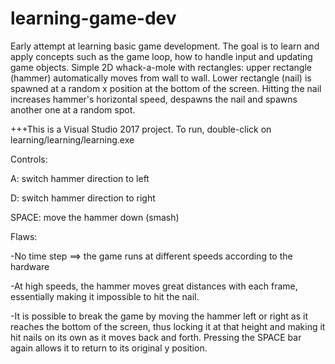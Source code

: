 # learning-game-dev

Early attempt at learning basic game development. The goal is to learn and apply concepts such as the game loop, how to handle input and updating game objects.
Simple 2D whack-a-mole with rectangles: upper rectangle (hammer) automatically moves from wall to wall. Lower rectangle (nail) is spawned at a random x position at the bottom of the screen. Hitting the nail increases hammer's horizontal speed, despawns the nail and spawns another one at a random spot.


+++This is a Visual Studio 2017 project. To run, double-click on learning/learning/learning.exe


Controls:

A: switch hammer direction to left

D: switch hammer direction to right

SPACE: move the hammer down (smash)


Flaws:

-No time step ==> the game runs at different speeds according to the hardware

-At high speeds, the hammer moves great distances with each frame, essentially making it impossible to hit the nail.

-It is possible to break the game by moving the hammer left or right as it reaches the bottom of the screen, thus locking it at that height and making it hit nails on its own as it moves back and forth. Pressing the SPACE bar again allows it to return to its original y position.
